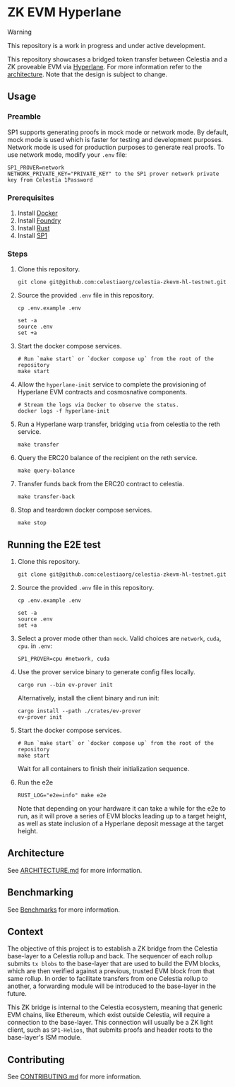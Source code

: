# ZK EVM Hyperlane

> [!WARNING]
> This repository is a work in progress and under active development.

This repository showcases a bridged token transfer between Celestia and a ZK proveable EVM via [Hyperlane](https://hyperlane.xyz/). 
For more information refer to the [architecture](./docs/ARCHITECTURE.md). Note that the design is subject to change.

## Usage

### Preamble

SP1 supports generating proofs in mock mode or network mode. By default, mock mode is used which is faster for testing and development purposes. Network mode is used for production purposes to generate real proofs. To use network mode, modify your `.env` file:

```env
SP1_PROVER=network
NETWORK_PRIVATE_KEY="PRIVATE_KEY" to the SP1 prover network private key from Celestia 1Password
```

### Prerequisites

1. Install [Docker](https://docs.docker.com/get-docker/)
2. Install [Foundry](https://book.getfoundry.sh/getting-started/installation)
3. Install [Rust](https://rustup.rs/)
4. Install [SP1](https://docs.succinct.xyz/docs/sp1/getting-started/install)

### Steps

1. Clone this repository.

    ```shell
    git clone git@github.com:celestiaorg/celestia-zkevm-hl-testnet.git
    ```

2. Source the provided `.env` file in this repository.

    ```shell
    cp .env.example .env

    set -a
    source .env
    set +a
    ```

3. Start the docker compose services.

    ```shell
    # Run `make start` or `docker compose up` from the root of the repository
    make start 
    ```

4. Allow the `hyperlane-init` service to complete the provisioning of Hyperlane EVM contracts and cosmosnative components.

    ```shell
    # Stream the logs via Docker to observe the status.
    docker logs -f hyperlane-init
    ```

5. Run a Hyperlane warp transfer, bridging `utia` from celestia to the reth service.

    ```shell
    make transfer
    ```

6. Query the ERC20 balance of the recipient on the reth service.

    ```shell
    make query-balance
    ```

7. Transfer funds back from the ERC20 contract to celestia.

    ```shell
    make transfer-back
    ```

8. Stop and teardown docker compose services.

    ```shell
    make stop
    ```

## Running the E2E test
1. Clone this repository.

    ```shell
    git clone git@github.com:celestiaorg/celestia-zkevm-hl-testnet.git
    ```

2. Source the provided `.env` file in this repository.

    ```shell
    cp .env.example .env

    set -a
    source .env
    set +a
    ```

3. Select a prover mode other than `mock`. Valid choices are `network`, `cuda`, `cpu`.
    in `.env`:
    ```shell
    SP1_PROVER=cpu #network, cuda
    ```

5. Use the prover service binary to generate config files locally.
    ```
    cargo run --bin ev-prover init
    ```
    Alternatively, install the client binary and run init:
    ```
    cargo install --path ./crates/ev-prover
    ev-prover init
    ```

6. Start the docker compose services.

    ```shell
    # Run `make start` or `docker compose up` from the root of the repository
    make start 
    ```

    Wait for all containers to finish their initialization sequence.

7. Run the e2e
    ```shell
    RUST_LOG="e2e=info" make e2e
    ```

    Note that depending on your hardware it can take a while for the e2e to run,
    as it will prove a series of EVM blocks leading up to a target height, as well as state inclusion of a Hyperlane deposit message at the target height.

## Architecture

See [ARCHITECTURE.md](./docs/ARCHITECTURE.md) for more information.

## Benchmarking

See [Benchmarks](./testdata/benchmarks/README.md) for more information.

## Context

The objective of this project is to establish a ZK bridge from the Celestia base-layer to a Celestia rollup and back. The sequencer of each rollup submits `tx blobs` to the base-layer that are used to build the EVM blocks, which are then verified against a previous, trusted EVM block from that same rollup. In order to facilitate transfers from one Celestia rollup to another, a forwarding module will be introduced to the base-layer in the future.

This ZK bridge is internal to the Celestia ecosystem, meaning that generic EVM chains, like Ethereum, which exist outside Celestia, will require a connection to the base-layer. This connection will usually be a ZK light client, such as `SP1-Helios`, that submits proofs and header roots to the base-layer's ISM module.

## Contributing

See [CONTRIBUTING.md](./docs/CONTRIBUTING.md) for more information.
